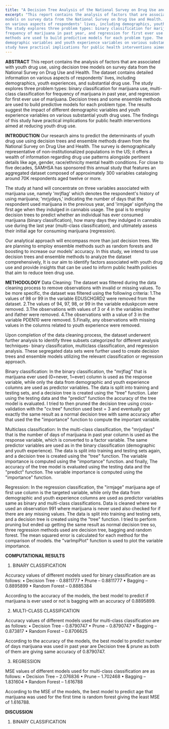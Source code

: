 ```yaml
---
title: "A Decision Tree Analysis of the National Survey on Drug Use and Health"
excerpt: "This report contains the analysis of factors that are associated with youth drug use, using decision tree 
models on survey data from the National Survey on Drug Use and Health. The dataset contains detailed information 
on various aspects of respondents' lives, including demographics, youth experiences, and substantial drug use. 
The study explores three problem types: binary classification for marijuana use, multi-class classification for 
frequency of marijuana in past year, and regression for first ever use of marijuana. Decision trees and some ensemble
methods are used to build predictive models for each problem type. The results suggest the impact of different 
demographic variables and youth experience variables on various substantial youth drug uses. The findings of this 
study have practical implications for public health interventions aimed at reducing youth drug use."
---
```

**ABSTRACT**
This report contains the analysis of factors that are associated with youth drug use, using decision tree 
models on survey data from the National Survey on Drug Use and Health. The dataset contains detailed information 
on various aspects of respondents' lives, including demographics, youth experiences, and substantial drug use. 
The study explores three problem types: binary classification for marijuana use, multi-class classification for 
frequency of marijuana in past year, and regression for first ever use of marijuana. Decision trees and some ensemble
methods are used to build predictive models for each problem type. The results suggest the impact of different 
demographic variables and youth experience variables on various substantial youth drug uses. The findings of this 
study have practical implications for public health interventions aimed at reducing youth drug use.

**INTRODUCTION**
Our research aims to predict the determinants of youth drug use using decision trees and ensemble methods drawn from 
the National Survey on Drug Use and Health. The survey is demographically representative of non-institutionalized 
populations in the US; it offers a wealth of information regarding drug use patterns alongside pertinent details like
age, gender, race/ethnicity mental health conditions. For close to five decades, SAMHSA has sponsored this annual 
study that features an aggregated dataset composed of approximately 300 variables cataloging around 70K respondents 
aged twelve or more. 

The study at hand will concentrate on three variables associated with marijuana use, namely 'mrjflag' which denotes 
the respondent's history of using marijuana; 'mrjydays,' indicating the number of days that the respondent used 
marijuana in the previous year, and 'irmjage' signifying the first age when they indulged in cannabis usage. 
The goal is to employ decision trees to predict whether an individual has ever consumed marijuana (binary classification), 
how many days they indulged in cannabis use during the last year (multi-class classification), and ultimately assess 
their initial age for consuming marijuana (regression). 

Our analytical approach will encompass more than just decision trees. We are planning to employ ensemble methods 
such as random forests and boosting to increase our models' accuracy. In this study, we intend to use decision trees
and ensemble methods to analyze the dataset comprehensively, It is our aim to identify factors associated with youth
drug use and provide insights that can be used to inform public health policies that aim to reduce teen drug use.

**METHODOLOGY**
Data Cleaning:
The dataset was filtered during the data cleaning process to remove observations with invalid or missing values. To be more specific, the dataset was filtered using the following criteria:
1.The values of 98 or 99 in the variable EDUSCHGRD2 were removed from the dataset.
2.The values of 94, 97, 98, or 99 in the variable eduskpcom were removed.
3.The observations with values of 3 or 4 in the variables imother and ifather were removed.
4.The observations with a value of 3 in the variable PDEN10 were removed.
5.Finally, any observations with missing values in the columns related to youth experience were removed.

Upon completion of the data cleaning process, the dataset underwent further analysis to identify three subsets 
categorized for different analysis techniques- binary classification, multiclass classification, and regression 
analysis. These segregated data sets were further used to create decision trees and ensemble models utilizing the 
relevant classification or regression approach.

Binary classification:
In the binary classification, the "mrjflag" that is marijuana ever used (0=never, 1=ever) column is used as the 
response variable, while only the data from demographic and youth experience columns are used as predictor variables.
The data is split into training and testing sets, and a decision tree is created using the "tree" function. Later using
the testing data and the "predict" function the accuracy of the tree model is evaluated. I tried to then pruned the 
decision tree using cross-validation with the "cv.tree" function used best = 3 and eventually got exactly the same 
result as a normal decision tree with same accuracy after that used  the the "importance" function to compute 
the important variable.

Multiclass classification:
In the multi-class classification, the "mrjydays" that is the number of days of marijuana in past year column is used 
as the response variable, which is converted to a factor variable. The same predictor variables are used as in the 
binary classification (demographic and youth experience). The data is split into training and testing sets again, 
and a decision tree is created using the "tree" function. The variable importance is computed using the "importance" 
function. and finally, The accuracy of the tree model is evaluated using the testing data and the "predict" function. 
The variable importance is computed using the "importance" function.

Regression:
In the regression classification, the "irmjage" marijuana age of first use column is the targeted variable, while only
the data from demographic and youth experience columns are used as predictor variables same as binary and multi-class
classifications. Data is cleaned where we used an observation 991 where marijuana is never used also checked for if 
there are any missing values. The data is split into training and testing sets, and a decision tree is created using 
the "tree" function. I tried to perform pruning but ended up getting the same result as normal decision tree so, 
three regression methods used are decision tree, bagging and random forest. The mean squared error is calculated for 
each method for the comparison of models. the "varImpPlot" function is used to plot the variable importance.

**COMPUTATIONAL RESULTS**
1. BINARY CLASSIFICATION

Accuracy values of different models used for binary classification are as follows: 
•	Decision Tree - 0.8811777
•	Prune – 0.8811777
•	Bagging – 0.8895899
•	Random Forest – 0.8885384

According to the accuracy of the models, the best model to predict if marijuana is ever used or not is bagging with 
an accuracy of 0.8895899.

2. MULTI-CLASS CLASSIFICATION

Accuracy values of different models used for multi-class classification are as follows: 
•	Decision Tree – 0.8790747
•	Prune – 0.8790747
•	Bagging – 0.873817
•	Random Forest – 0.8706625

According to the accuracy of the models, the best model to predict number of days marijuana was used in past year
are Decision tree & prune as both of them are giving same accuracy of 0.8790747.

3. REGRESSION

MSE values of different models used for multi-class classification are as follows: 
•	Decision Tree – 2.076836
•	Prune – 1.702468
•	Bagging – 1.831604
•	Random Forest – 1.616788

According to the MSE of the models, the best model to predict age that marijuana was used for the first time is 
random forest giving the least MSE of 1.616788.

**DISCUSSION**
1. BINARY CLASSIFICATION





